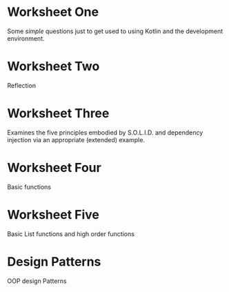 # Worksheet One 
Some *simple* questions just to get used to using Kotlin and the development environment.

# Worksheet Two
Reflection

# Worksheet Three 
Examines the five principles embodied by S.O.L.I.D. and dependency injection via an appropriate (extended) example.

# Worksheet Four
Basic functions

# Worksheet Five
Basic List functions and high order functions

# Design Patterns
OOP design Patterns
